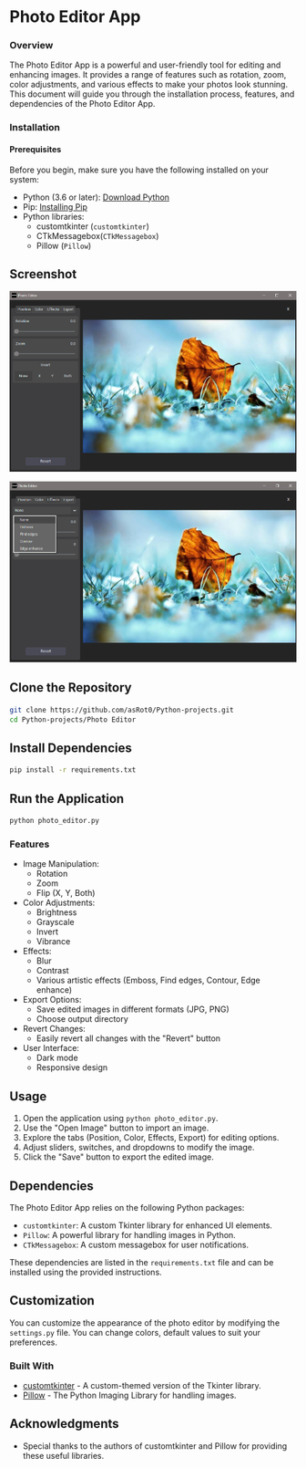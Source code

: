 # Photo Editor App

### Overview
The Photo Editor App is a powerful and user-friendly tool for editing and enhancing images. It provides a range of features such as rotation, zoom, color adjustments, and various effects to make your photos look stunning. This document will guide you through the installation process, features, and dependencies of the Photo Editor App.

### Installation
#### Prerequisites
Before you begin, make sure you have the following installed on your system:

- Python (3.6 or later): [Download Python](https://www.python.org/downloads/)
- Pip: [Installing Pip](https://pip.pypa.io/en/stable/installation/)
- Python libraries:
  - customtkinter (`customtkinter`)
  - CTkMessagebox(`CTkMessagebox`)
  - Pillow (`Pillow`)

## Screenshot

![Photo Editor](pic/screenshot1.png)

![Photo Editor](pic/screenshot2.png)

## Clone the Repository
```bash
git clone https://github.com/asRot0/Python-projects.git
cd Python-projects/Photo Editor
```

## Install Dependencies
```bash
pip install -r requirements.txt
```

## Run the Application
```bash
python photo_editor.py
```

### Features
- Image Manipulation:
  - Rotation
  - Zoom
  - Flip (X, Y, Both)
- Color Adjustments:
  - Brightness
  - Grayscale
  - Invert
  - Vibrance
- Effects:
  - Blur
  - Contrast
  - Various artistic effects (Emboss, Find edges, Contour, Edge enhance)
- Export Options:
  - Save edited images in different formats (JPG, PNG)
  - Choose output directory
- Revert Changes:
  - Easily revert all changes with the "Revert" button
- User Interface:
  - Dark mode
  - Responsive design

## Usage
1. Open the application using `python photo_editor.py`.
2. Use the "Open Image" button to import an image.
3. Explore the tabs (Position, Color, Effects, Export) for editing options.
4. Adjust sliders, switches, and dropdowns to modify the image.
5. Click the "Save" button to export the edited image.

## Dependencies
The Photo Editor App relies on the following Python packages:

- `customtkinter`: A custom Tkinter library for enhanced UI elements.
- `Pillow`: A powerful library for handling images in Python.
- `CTkMessagebox`: A custom messagebox for user notifications.

These dependencies are listed in the `requirements.txt` file and can be installed using the provided instructions.

## Customization
You can customize the appearance of the photo editor by modifying the `settings.py` file. You can change colors, default values to suit your preferences.

### Built With
- [customtkinter](https://github.com/TomSchimansky/CustomTkinter) - A custom-themed version of the Tkinter library.
- [Pillow](https://pillow.readthedocs.io/en/stable/) - The Python Imaging Library for handling images.

## Acknowledgments
- Special thanks to the authors of customtkinter and Pillow for providing these useful libraries.